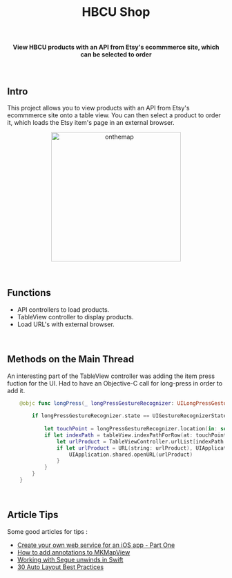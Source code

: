 <h1 align="center"> HBCU Shop </h1> <br>

<h4 align="center">View HBCU products with an API from Etsy's ecommmerce site, which can be selected to order</h4> <br>
 

## Intro

This project allows you to view products with an API from Etsy's ecommmerce site onto a table view. You can then select a product to order it, which loads the Etsy item's page in an external browser. 

<p align="center">
  <img alt="onthemap" title="onthemap" src="screenshots/HBCUShop1.gif" width=300>
</p>
<br>

## Functions 

* API controllers to load products.  
* TableView controller to display products. 
* Load URL's with external browser.
<br>

## Methods on the Main Thread

An interesting part of the TableView controller was adding the item press fuction for the UI. Had to have an Objective-C call for long-press in order to add it.

``` swift
    @objc func longPress(_ longPressGestureRecognizer: UILongPressGestureRecognizer) {
        
        if longPressGestureRecognizer.state == UIGestureRecognizerState.began {
            
            let touchPoint = longPressGestureRecognizer.location(in: self.view)
            if let indexPath = tableView.indexPathForRow(at: touchPoint) {
                let urlProduct = TableViewController.urlList[indexPath.row]
                if let urlProduct = URL(string: urlProduct), UIApplication.shared.canOpenURL(urlProduct) {
                    UIApplication.shared.openURL(urlProduct)
                }
            }
        }
    }
```
<br>

## Article Tips

Some good articles for tips : <br>
* <a href="https://www.techrepublic.com/blog/software-engineer/create-your-own-web-service-for-an-ios-app-part-one/" target="_blank">Create your own web service for an iOS app - Part One</a> <br>
* <a href="https://www.hackingwithswift.com/example-code/location/how-to-add-annotations-to-mkmapview-using-mkpointannotation-and-mkpinannotationview" target="_blank">How to add annotations to MKMapView</a> <br>
* <a href="https://www.yudiz.com/working-with-unwind-segues-in-swift" target="_blank">Working with Segue unwinds in Swift</a><br>
* <a href="https://blog.supereasyapps.com/30-auto-layout-best-practices/#layout-ui-for-one-iphone" target="_blank">30 Auto Layout Best Practices</a>
